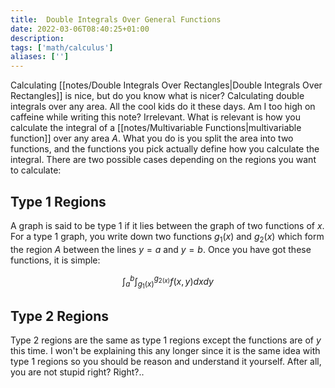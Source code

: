 ```yaml
---
title:  Double Integrals Over General Functions
date: 2022-03-06T08:40:25+01:00
description: 
tags: ['math/calculus']
aliases: ['']
---
```

Calculating [[notes/Double Integrals Over Rectangles|Double Integrals Over Rectangles]] is nice, but do you know what is nicer? Calculating double integrals over any area. All the cool kids do it these days. Am I too high on caffeine while writing this note? Irrelevant. What is relevant is how you calculate the integral of a [[notes/Multivariable Functions|multivariable function]] over any area $A$. What you do is you split the area into two functions, and the functions you pick actually define how you calculate the integral. There are two possible cases depending on the regions you want to calculate:

## Type 1 Regions
A graph is said to be type 1 if it lies between the graph of two functions of $x$. For a type 1 graph, you write down two functions $g_1(x)$ and $g_2(x)$ which form the region $A$ between the lines $y=a$ and $y=b$. Once you have got these functions, it is simple:

$$
\int_a^b\int_{g_1(x)}^{g_{2(x)}}f(x,y)dxdy
$$

## Type 2 Regions
Type 2 regions are the same as type 1 regions except the functions are of $y$ this time. I won't be explaining this any longer since it is the same idea with type 1 regions so you should be reason and understand it yourself. After all, you are not stupid right? Right?..